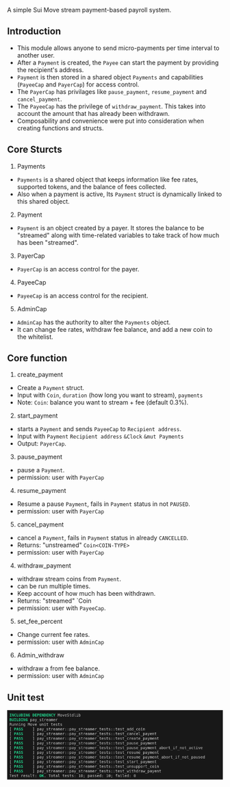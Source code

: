 A simple Sui Move stream payment-based payroll system.

## Introduction
+ This module allows anyone to send micro-payments per time interval to another user.
+ After a `Payment` is created, the `Payee` can start the payment by providing the recipient's address.
+ `Payment` is then stored in a shared object `Payments` and capabilities (`PayeeCap` and `PayerCap`) for access control.
+ The `PayerCap` has privilages like `pause_payment`, `resume_payment` and `cancel_payment`.
+ The `PayeeCap` has the privilege of `withdraw_payment`. This takes into account the amount that has already been withdrawn.
+ Composability and convenience were put into consideration when creating functions and structs.

## Core Sturcts
1. Payments
+ `Payments` is a shared object that keeps information like fee rates, supported tokens, and the balance of fees collected.
+ Also when a payment is active, Its `Payment` struct is dynamically linked to this shared object.

2. Payment
+ `Payment` is an object created by a payer. It stores the balance to be "streamed" along with time-related variables to take track of how much has been "streamed".

3. PayerCap
+ `PayerCap` is an access control for the payer.

4. PayeeCap
+ `PayeeCap` is an access control for the recipient.

5. AdminCap
+ `AdminCap` has the authority to alter the `Payments` object. 
+ It can change fee rates, withdraw fee balance, and add a new coin to the whitelist.

## Core function
1. create_payment<COIN-TYPE>
+ Create a `Payment` struct.
+ Input with `Coin`, `duration` (how long you want to stream), `payments`
+ Note: `Coin`: balance you want to stream + fee (default 0.3%).

2. start_payment<COIN-TYPE>
+ starts a `Payment` and sends `PayeeCap` to `Recipient address`.
+ Input with `Payment` `Recipient address` `&Clock` `&mut Payments`
+ Output: `PayerCap`.

3. pause_payment<COIN-TYPE>
+ pause a `Payment`.
+ permission: user with `PayerCap`

4. resume_payment<COIN-TYPE>
+ Resume a pause `Payment`, fails in `Payment` status in not `PAUSED`.
+ permission: user with `PayerCap`

5. cancel_payment<COIN-TYPE>
+ cancel a `Payment`, fails in `Payment` status in already `CANCELLED`.
+ Returns: "unstreamed" `Coin<COIN-TYPE>`
+ permission: user with `PayerCap`

4. withdraw_payment<COIN-TYPE>
+ withdraw stream coins from `Payment`.
+ can be run multiple times.
+ Keep account of how much has been withdrawn.
+ Returns: "streamed" `Coin<COIN-TYPE>
+ permission: user with `PayeeCap`.

5. set_fee_percent<COIN-TYPE>
+ Change current fee rates.
+ permission: user with `AdminCap`

6. Admin_withdraw<COIN-TYPE>
+ withdraw a from fee balance.
+ permission: user with `AdminCap`

## Unit test
![](<unit_tests.png>)
